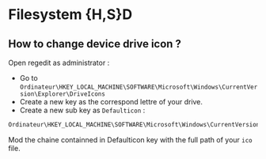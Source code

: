 # Filesystem {H,S}D

## How to change device drive icon ?
Open regedit as administrator :
- Go to ``Ordinateur\HKEY_LOCAL_MACHINE\SOFTWARE\Microsoft\Windows\CurrentVersion\Explorer\DriveIcons``
- Create a new key as the correspond lettre of your drive.
- Create a new sub key as ``Defaulticon`` :
    
```POWERSHELL
Ordinateur\HKEY_LOCAL_MACHINE\SOFTWARE\Microsoft\Windows\CurrentVersion\Explorer\DriveIcons\D\Defaulticon
```

Mod the chaine containned in Defaulticon key with the full path of your ``ico`` file.